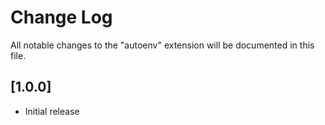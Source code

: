 # Change Log

All notable changes to the "autoenv" extension will be documented in this file.


## [1.0.0]

- Initial release